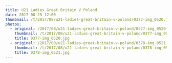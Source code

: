 ```yaml
---
title: U21 Ladies Great Britain V Poland
date: 2017-08-25 12:00
thumbnail: /t/2017/08/u21-ladies-great-britain-v-poland/0377-img_0520.jpg
photos:
  - original: /2017/08/u21-ladies-great-britain-v-poland/0377-img_0520.jpg
    thumbnail: /t/2017/08/u21-ladies-great-britain-v-poland/0377-img_0520.jpg
    title: 0377-img_0520.jpg
  - original: /2017/08/u21-ladies-great-britain-v-poland/0378-img_0521.jpg
    thumbnail: /t/2017/08/u21-ladies-great-britain-v-poland/0378-img_0521.jpg
    title: 0378-img_0521.jpg
---
```

